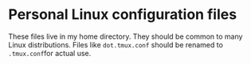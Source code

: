 # Personal Linux configuration files






These files live in my home directory. They should be common to many Linux
distributions. Files like `dot.tmux.conf` should be renamed to `.tmux.conf`for
actual use.
